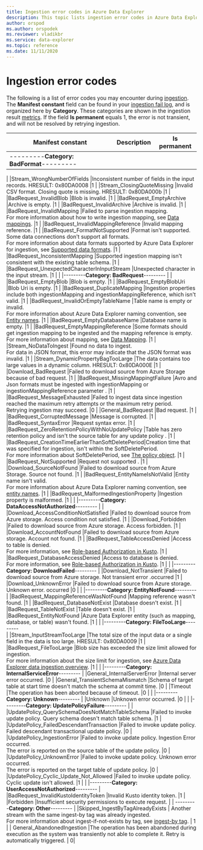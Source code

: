 ```yaml
---
title: Ingestion error codes in Azure Data Explorer
description: This topic lists ingestion error codes in Azure Data Explorer 
author: orspod
ms.author: orspodek
ms.reviewer: vladikbr
ms.service: data-explorer
ms.topic: reference
ms.date: 11/11/2020
---
```

# Ingestion error codes

The following is a list of error codes you may encounter during [ingestion](ingest-data-overview.md). The **Manifest constant** field can be found in your [ingestion fail log](kusto/management/ingestionfailures.md), and is organized here by **Category**. These categories are shown in the ingestion result [metrics](using-metrics.md). If the field **Is permanent** equals 1, the error is not transient, and will not be resolved by retrying ingestion.

|Manifest constant                                  |Description                                           |Is permanent|
|---------------------------------------------------|--------------------------|------------|
| ---------**Category: BadFormat**---------                                          |
|
|Stream\_WrongNumberOfFields                        |Inconsistent number of fields in the input records. HRESULT: 0x80DA0008      |1           |
|Stream\_ClosingQuoteMissing                        |Invalid CSV format. Closing quote is missing. HRESULT: 0x80DA000b            |1           |
|BadRequest\_InvalidBlob                            |Blob is invalid.                                                              |1           |
|BadRequest\_EmptyArchive                           |Archive is empty.                                                             |1           |
|BadRequest\_InvalidArchive                         |Archive is invalid.                                                           |1           |
|BadRequest\_InvalidMapping                         |Failed to parse ingestion mapping.<br>For more information about how to write ingestion mapping, see [Data mappings](./kusto/management/mappings.md).   |1           |
|BadRequest\_InvalidMappingReference                |Invalid mapping reference.            |1           |
|BadRequest\_FormatNotSupported                     |Format isn't supported. Some data connections don't support all formats.<br>For more information about data formats supported by Azure Data Explorer for ingestion, see [Supported data formats](ingestion-supported-formats.md). |1           |
|BadRequest\_InconsistentMapping                    |Supported ingestion mapping isn't consistent with the existing table schema. |1           |
|BadRequest\_UnexpectedCharacterInInputStream       |Unexpected character in the input stream.                                     |1           |
|
|---------**Category: BadRequest**--------- |
|                        
|BadRequest\_EmptyBlob                              |Blob is empty.                                                               |1           |
|BadRequest\_EmptyBlobUri                           |Blob Uri is empty.                                                           |1           |
|BadRequest\_DuplicateMapping                       |Ingestion properties include both ingestionMapping and ingestionMappingReference, which isn't valid.              |1           |
|BadRequest\_InvalidOrEmptyTableName                |Table name is empty or invalid.<br>For more information about Azure Data Explorer naming convention, see [Entity names](./kusto/query/schema-entities/entity-names.md).    |1           |
|BadRequest\_EmptyDatabaseName                      |Database name is empty.             |1           |
|BadRequest\_EmptyMappingReference                  |Some formats should get ingestion mapping to be ingested and the mapping reference is empty.<br>For more information about mapping, see [Data Mapping](./kusto/management/mappings.md).        |1           |
|Stream\_NoDataToIngest                             |Found no data to ingest.<br>For data in JSON format, this error may indicate that the JSON format was invalid.        |1           |
|Stream\_DynamicPropertyBagTooLarge                 |The data contains too large values in a dynamic column. HRESULT: 0x80DA000E         |1           |
|Download\_BadRequest                               |Failed to download source from Azure Storage because of bad request.    |1           |
|BadRequest\_MissingMappingtFailure                 |Avro and Json formats must be ingested with ingestionMapping or ingestionMappingReference parameter .         |1           |
|BadRequest\_MessageExhausted                       |Failed to ingest data since ingestion reached the maximum retry attempts or the maximum retry period.<br>Retrying ingestion may succeed.   |0           |
|General\_BadRequest                                |Bad request.            |1           |
|BadRequest\_CorruptedMessage                       |Message is corrupted.    |1           |
|BadRequest\_SyntaxError                            |Request syntax error.     |1           |
|BadRequest\_ZeroRetentionPolicyWithNoUpdatePolicy  |Table has zero retention policy and isn't the source table for any update policy .    |1           |
|BadRequest\_CreationTimeEarlierThanSoftDeletePeriod|Creation time that was specified for ingestion, isn't within the SoftDeletePeriod.<br>For more information about SoftDeletePeriod, see [The policy object](./kusto/management/retentionpolicy.md#the-policy-object).  |1   |
|BadRequest\_NotSupported                           |Request not supported .    |1           |
|Download\_SourceNotFound                           |Failed to download source from Azure Storage. Source not found.       |1       |
|BadRequest\_EntityNameIsNotValid                   |Entity name isn't valid.<br>For more information about Azure Data Explorer naming convention, see [entity names](./kusto/query/schema-entities/entity-names.md).    |1           |
|BadRequest\_MalformedIngestionProperty              |Ingestion property is malformed.    |1           |
|
|---------**Category: DataAccessNotAuthorized**---------                            |
|                                                   
|Download\_AccessConditionNotSatisfied              |Failed to download source from Azure storage. Access condition not satisfied.     |1           |
|Download\_Forbidden                                |Failed to download source from Azure storage. Access forbidden.    |1           |
|Download\_AccountNotFound                          |Failed to download source from Azure storage. Account not found.    |1           |
|BadRequest\_TableAccessDenied                      |Access to table is denied.<br>For more information, see [Role-based Authorization in Kusto](./kusto/management/access-control/role-based-authorization.md).     |1           |
|BadRequest\_DatabaseAccessDenied                   |Access to database is denied.<br>For more information, see [Role-based Authorization in Kusto](./kusto/management/access-control/role-based-authorization.md).                                                                               |1           |
|
|---------**Category: DownloadFailed**--------- 
|
|Download\_NotTransient                             |Failed to download source from Azure storage. Not transient error .occurred                                                                                                                                                                                                                    |1           |
|Download\_UnknownError                             |Failed to download source from Azure storage. Unknown error. occurred                                                                                                                                                                                                                          |0           |
|
|---------**Category: EntityNotFound**---------
|
|BadRequest\_MappingReferenceWasNotFound            |Mapping reference wasn't found.   |1           |
|BadRequest\_DatabaseNotExist                       |Database doesn't exist.          |1           |
|BadRequest\_TableNotExist                          |Table doesn't exist.          |1           |
|BadRequest\_EntityNotFound                         |Azure Data Explorer entity (such as mapping, database, or table) wasn't found.           |1           |
|
|---------**Category: FileTooLarge**---------                                      
|
|Stream\_InputStreamTooLarge                        |The total size of the input data or a single field in the data is too large. HRESULT: 0x80DA0009                 |1           |
|BadRequest\_FileTooLarge                           |Blob size has exceeded the size limit allowed for ingestion.<br>For more information about the size limit for ingestion, see [Azure Data Explorer data ingestion overview](/ingest-data-overview.md#Comparing-ingestion-methods-and-tools). |1           |
|
|---------**Category: InternalServiceError**---------
|
|General\_InternalServerError                       |Internal server error occurred.                     |0           |
|General\_TransientSchemaMismatch                   |Schema of target table at start time doesn't match the schema at commit time.         |0           |
|Timeout                                            |The operation has been aborted because of timeout.     |0           |
|
|---------**Category: Unknown**---------
|
|Unknown                                            |Unknown error occurred.                             |0           |
|
|---------**Category: UpdatePolicyFailure**---------                               |
|
|UpdatePolicy\_QuerySchemaDoesNotMatchTableSchema   |Failed to invoke update policy. Query schema doesn't match table schema.     |1           |
|UpdatePolicy\_FailedDescendantTransaction          |Failed to invoke update policy. Failed descendant transactional update policy.    |0           |
|UpdatePolicy\_IngestionError                       |Failed to invoke update policy. Ingestion Error occurred.<br>The error is reported on the source table of the update policy.     |0           |
|UpdatePolicy\_UnknownError                         |Failed to invoke update policy. Unknown error occurred.<br>The error is reported on the target table of update policy.    |0           |
|UpdatePolicy\_Cyclic\_Update\_Not\_Allowed         |Failed to invoke update policy. Cyclic update isn't allowed.      |1           |
|
|---------**Category: UserAccessNotAuthorized**---------
|                                                   
|BadRequest\_InvalidKustoIdentityToken              |Invalid Kusto identity token.                                                                                 |1           |
|Forbidden                                          |Insufficient security permissions to execute request.
|
| ---------**Category: Other**---------
|
|Skipped_IngestByTagAlreadyExists | Another stream with the same ingest-by tag was already ingested. <br> For more information about ingest-if-not-exists by tag, see [ingest-by tag](./kusto/management/extents-overview.md#ingest-by-extent-tags). |	1 |
| General_AbandonedIngestion |The operation has been abandoned during execution as the system was transiently not able to complete it. Retry is automatically triggered. | 0|
